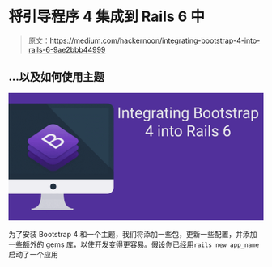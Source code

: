 # 将引导程序 4 集成到 Rails 6 中

> 原文：<https://medium.com/hackernoon/integrating-bootstrap-4-into-rails-6-9ae2bbb44999>

## …以及如何使用主题

![](img/140e6413033a31ec1665233f1c5e54eb.png)

为了安装 Bootstrap 4 和一个主题，我们将添加一些包，更新一些配置，并添加一些额外的 gems 库，以使开发变得更容易。假设你已经用`rails new app_name`启动了一个应用